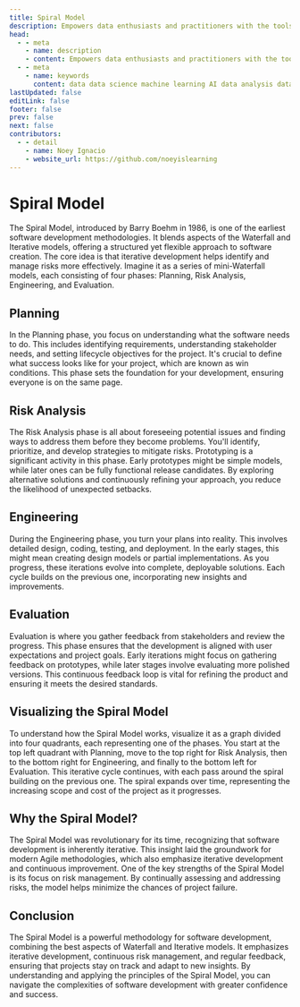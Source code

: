 ```yaml
---
title: Spiral Model
description: Empowers data enthusiasts and practitioners with the tools and knowledge to unlock the potential of data.
head:
  - - meta
    - name: description
    - content: Empowers data enthusiasts and practitioners with the tools and knowledge to unlock the potential of data.
  - - meta
    - name: keywords
      content: data data science machine learning AI data analysis data-driven data enthusiasts data practitioners
lastUpdated: false
editLink: false
footer: false
prev: false
next: false
contributors:
  - - detail
    - name: Noey Ignacio
    - website_url: https://github.com/noeyislearning
---
```


# Spiral Model

The Spiral Model, introduced by Barry Boehm in 1986, is one of the earliest software development methodologies. It blends aspects of the Waterfall and Iterative models, offering a structured yet flexible approach to software creation. The core idea is that iterative development helps identify and manage risks more effectively. Imagine it as a series of mini-Waterfall models, each consisting of four phases: Planning, Risk Analysis, Engineering, and Evaluation.

## Planning

In the Planning phase, you focus on understanding what the software needs to do. This includes identifying requirements, understanding stakeholder needs, and setting lifecycle objectives for the project. It's crucial to define what success looks like for your project, which are known as win conditions. This phase sets the foundation for your development, ensuring everyone is on the same page.

## Risk Analysis

The Risk Analysis phase is all about foreseeing potential issues and finding ways to address them before they become problems. You'll identify, prioritize, and develop strategies to mitigate risks. Prototyping is a significant activity in this phase. Early prototypes might be simple models, while later ones can be fully functional release candidates. By exploring alternative solutions and continuously refining your approach, you reduce the likelihood of unexpected setbacks.

## Engineering

During the Engineering phase, you turn your plans into reality. This involves detailed design, coding, testing, and deployment. In the early stages, this might mean creating design models or partial implementations. As you progress, these iterations evolve into complete, deployable solutions. Each cycle builds on the previous one, incorporating new insights and improvements.

## Evaluation

Evaluation is where you gather feedback from stakeholders and review the progress. This phase ensures that the development is aligned with user expectations and project goals. Early iterations might focus on gathering feedback on prototypes, while later stages involve evaluating more polished versions. This continuous feedback loop is vital for refining the product and ensuring it meets the desired standards.

## Visualizing the Spiral Model

<ImageCard 
  img_url="https://i.imgur.com/EvE6sIM.png"
  copyright_owner="geeksforgeeks.org"
  :bordered=true
/>

To understand how the Spiral Model works, visualize it as a graph divided into four quadrants, each representing one of the phases. You start at the top left quadrant with Planning, move to the top right for Risk Analysis, then to the bottom right for Engineering, and finally to the bottom left for Evaluation. This iterative cycle continues, with each pass around the spiral building on the previous one. The spiral expands over time, representing the increasing scope and cost of the project as it progresses.

## Why the Spiral Model?

The Spiral Model was revolutionary for its time, recognizing that software development is inherently iterative. This insight laid the groundwork for modern Agile methodologies, which also emphasize iterative development and continuous improvement. One of the key strengths of the Spiral Model is its focus on risk management. By continually assessing and addressing risks, the model helps minimize the chances of project failure.

## Conclusion

The Spiral Model is a powerful methodology for software development, combining the best aspects of Waterfall and Iterative models. It emphasizes iterative development, continuous risk management, and regular feedback, ensuring that projects stay on track and adapt to new insights. By understanding and applying the principles of the Spiral Model, you can navigate the complexities of software development with greater confidence and success.
